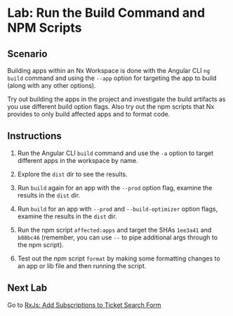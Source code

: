 # Lab: Run the Build Command and NPM Scripts

## Scenario
Building apps within an Nx Workspace is done with the Angular CLI `ng build` command and using the `--app` option for targeting the app to build (along with any other options).

Try out building the apps in the project and investigate the build artifacts as you use different build option flags. Also try out the npm scripts that Nx provides to only build affected apps and to format code.

## Instructions
1. Run the Angular CLI `build` command and use the `-a` option to target different apps in the workspace by name.

1. Explore the `dist` dir to see the results.

1. Run `build` again for an app with the `--prod` option flag, examine the results in the `dist` dir.

1. Run `build` for an app with `--prod` and `--build-optimizer` option flags, examine the results in the `dist` dir.

1. Run the npm script `affected:apps` and target the SHAs `1ee3a41` and `b88bc46` (remember, you can use ` -- ` to pipe additional args through to the npm script).

1. Test out the npm script `format` by making some formatting changes to an app or lib file and then running the script.

## Next Lab
Go to [RxJs: Add Subscriptions to Ticket Search Form](/rxjs/lab-1.md)